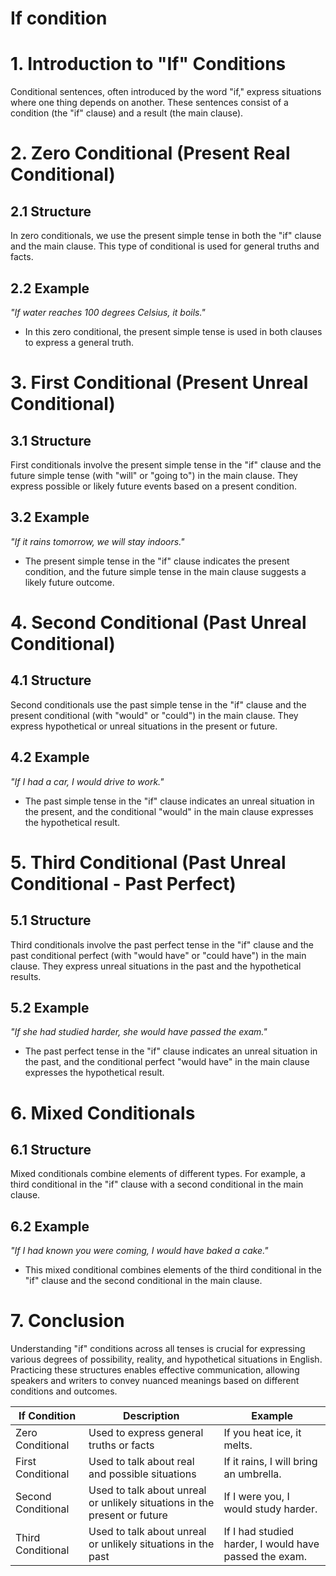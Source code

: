 # If condition

# 1. **Introduction to "If" Conditions**

Conditional sentences, often introduced by the word "if," express situations where one thing depends on another. These sentences consist of a condition (the "if" clause) and a result (the main clause).

# 2. **Zero Conditional (Present Real Conditional)**

## 2.1 Structure

In zero conditionals, we use the present simple tense in both the "if" clause and the main clause. This type of conditional is used for general truths and facts.

## 2.2 Example

*"If water reaches 100 degrees Celsius, it boils."*

- In this zero conditional, the present simple tense is used in both clauses to express a general truth.

# 3. **First Conditional (Present Unreal Conditional)**

## 3.1 Structure

First conditionals involve the present simple tense in the "if" clause and the future simple tense (with "will" or "going to") in the main clause. They express possible or likely future events based on a present condition.

## 3.2 Example

*"If it rains tomorrow, we will stay indoors."*

- The present simple tense in the "if" clause indicates the present condition, and the future simple tense in the main clause suggests a likely future outcome.

# 4. **Second Conditional (Past Unreal Conditional)**

## 4.1 Structure

Second conditionals use the past simple tense in the "if" clause and the present conditional (with "would" or "could") in the main clause. They express hypothetical or unreal situations in the present or future.

## 4.2 Example

*"If I had a car, I would drive to work."*

- The past simple tense in the "if" clause indicates an unreal situation in the present, and the conditional "would" in the main clause expresses the hypothetical result.

# 5. **Third Conditional (Past Unreal Conditional - Past Perfect)**

## 5.1 Structure

Third conditionals involve the past perfect tense in the "if" clause and the past conditional perfect (with "would have" or "could have") in the main clause. They express unreal situations in the past and the hypothetical results.

## 5.2 Example

*"If she had studied harder, she would have passed the exam."*

- The past perfect tense in the "if" clause indicates an unreal situation in the past, and the conditional perfect "would have" in the main clause expresses the hypothetical result.

# 6. **Mixed Conditionals**

## 6.1 Structure

Mixed conditionals combine elements of different types. For example, a third conditional in the "if" clause with a second conditional in the main clause.

## 6.2 Example

*"If I had known you were coming, I would have baked a cake."*

- This mixed conditional combines elements of the third conditional in the "if" clause and the second conditional in the main clause.

# 7. **Conclusion**

Understanding "if" conditions across all tenses is crucial for expressing various degrees of possibility, reality, and hypothetical situations in English. Practicing these structures enables effective communication, allowing speakers and writers to convey nuanced meanings based on different conditions and outcomes.

| If Condition | Description | Example |
| --- | --- | --- |
| Zero Conditional | Used to express general truths or facts | If you heat ice, it melts. |
| First Conditional | Used to talk about real and possible situations | If it rains, I will bring an umbrella. |
| Second Conditional | Used to talk about unreal or unlikely situations in the present or future | If I were you, I would study harder. |
| Third Conditional | Used to talk about unreal or unlikely situations in the past | If I had studied harder, I would have passed the exam. |